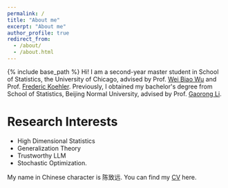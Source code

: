 ```yaml
---
permalink: /
title: "About me"
excerpt: "About me"
author_profile: true
redirect_from: 
  - /about/
  - /about.html
---
```

{% include base_path %}
Hi! I am a second-year master student in School of Statistics, the University of Chicago, advised by Prof. [Wei Biao Wu](https://www.stat.uchicago.edu/~wbwu/) and Prof. [Frederic Koehler](https://frkoehle.github.io/). Previously, I obtained my bachelor's degree from School of Statistics, Beijing Normal University, advised by Prof. [Gaorong Li](https://scholar.google.com/citations?user=cakQLOsAAAAJ&hl=zh-CN). 

Research Interests 
======
* High Dimensional Statistics
* Generalization Theory
* Trustworthy LLM
* Stochastic Optimization.

My name in Chinese character is 陈致远. You can find my [CV](../assets/CV.pdf) here.
